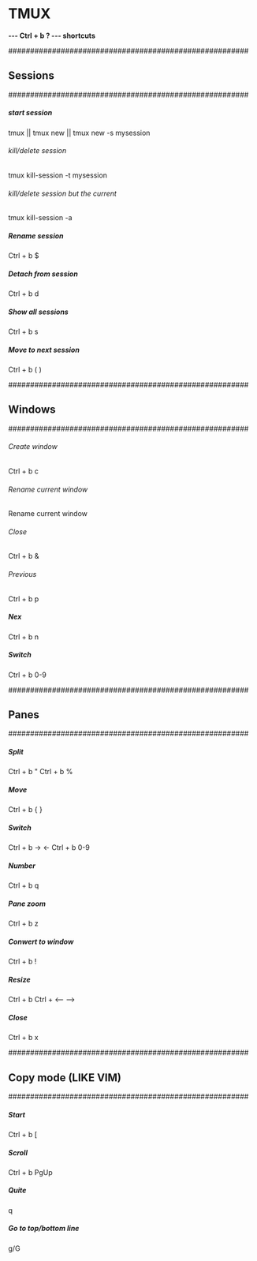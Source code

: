 # TMUX
__---  Ctrl + b ? --- shortcuts__


#######################################################
## Sessions
#######################################################

##### start session
tmux || tmux new || tmux new -s mysession  
###### kill/delete session
tmux kill-session -t mysession
###### kill/delete session but the current
tmux kill-session -a
##### Rename session
Ctrl + b $
##### Detach from session
Ctrl + b d
##### Show all sessions
Ctrl + b s
##### Move to next session
Ctrl + b (  )

#######################################################
## Windows
#######################################################

###### Create window
Ctrl + b c
###### Rename current window
Rename current window
###### Close
Ctrl + b &
###### Previous
Ctrl + b p
##### Nex 
Ctrl + b n
##### Switch
Ctrl + b  0-9

#######################################################
## Panes
#######################################################

##### Split
Ctrl + b "
Ctrl + b %
##### Move
Ctrl + b {    }
##### Switch 
Ctrl + b     -> <- 
Ctrl + b     0-9
##### Number
Ctrl + b q
##### Pane zoom
Ctrl + b z
##### Conwert to window 
Ctrl + b !
##### Resize 
Ctrl + b  Ctrl + <-- -->
##### Close
Ctrl + b x

#######################################################
## Copy mode   (LIKE VIM)	
#######################################################
 
##### Start
Ctrl + b [
##### Scroll
Ctrl + b PgUp
##### Quite
q
##### Go to top/bottom line
g/G




